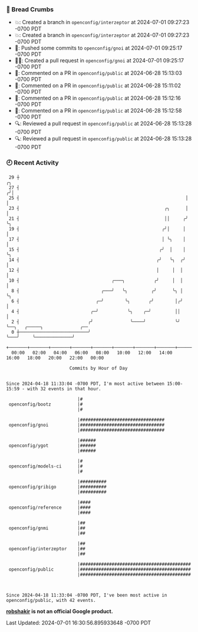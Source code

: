 ### 🍞 Bread Crumbs

 * 💥: Created a branch in `openconfig/interzeptor` at 2024-07-01 09:27:23 -0700 PDT
 * 💥: Created a branch in `openconfig/interzeptor` at 2024-07-01 09:27:23 -0700 PDT
 * 🚢: Pushed some commits to `openconfig/gnoi` at 2024-07-01 09:25:17 -0700 PDT
 * ✍🏼: Created a pull request in `openconfig/gnoi` at 2024-07-01 09:25:17 -0700 PDT
 * 💬: Commented on a PR in  `openconfig/public` at 2024-06-28 15:13:03 -0700 PDT
 * 💬: Commented on a PR in  `openconfig/public` at 2024-06-28 15:11:02 -0700 PDT
 * 💬: Commented on a PR in  `openconfig/public` at 2024-06-28 15:12:16 -0700 PDT
 * 💬: Commented on a PR in  `openconfig/public` at 2024-06-28 15:12:58 -0700 PDT
 * 🔍: Reviewed a pull request in  `openconfig/public` at 2024-06-28 15:13:28 -0700 PDT
 * 🔍: Reviewed a pull request in  `openconfig/public` at 2024-06-28 15:13:28 -0700 PDT

### 🕘 Recent Activity
```
 29 ┼                                                                ╭╮
 27 ┤                                                               ╭╯│
 25 ┤                                                               │ │
 23 ┤                                                       ╭╮      │ │
 21 ┤                                                       ││     ╭╯ ╰╮
 19 ┤                                                      ╭╯│     │   │
 17 ┤                                                      │ ╰╮    │   │
 15 ┤                                                     ╭╯  │    │   ╰╮
 14 ┤                                                    ╭╯   ╰╮  ╭╯    │
 12 ┤                                                    │     │  │     │
 10 ┤                                   ╭───╮           ╭╯     │  │     │
  8 ┤                               ╭───╯   ╰╮         ╭╯      ╰╮ │     ╰╮
  6 ┤                             ╭─╯        ╰╮       ╭╯        │╭╯      │
  4 ┤                           ╭─╯           ╰╮    ╭─╯         ││       │
  2 ┤                          ╭╯              ╰────╯           ╰╯       ╰──╮   ╭─────╮              ╭──
  0 ┼──────────────────────────╯                                            ╰───╯     ╰──────────────╯
    +───────+───────+───────+───────+───────+───────+───────+───────+───────+───────+───────+───────+────
  00:00   02:00   04:00   06:00   08:00   10:00   12:00   14:00   16:00   18:00   20:00   22:00   00:00   

						Commits by Hour of Day


Since 2024-04-18 11:33:04 -0700 PDT, I'm most active between 15:00-15:59 - with 32 events in that hour.

```



```
                           |#
 openconfig/bootz          |#
                           |#

                           |################################
 openconfig/gnoi           |################################
                           |################################

                           |######
 openconfig/ygot           |######
                           |######

                           |#
 openconfig/models-ci      |#
                           |#

                           |##########
 openconfig/gribigo        |##########
                           |##########

                           |####
 openconfig/reference      |####
                           |####

                           |##
 openconfig/gnmi           |##
                           |##

                           |##
 openconfig/interzeptor    |##
                           |##

                           |##########################################
 openconfig/public         |##########################################
                           |##########################################



Since 2024-04-18 11:33:04 -0700 PDT, I've been most active in openconfig/public, with 42 events.

```
**[robshakir](mailto:robjs@google.com) is not an official Google product.**  


Last Updated: 2024-07-01 16:30:56.895933648 -0700 PDT
